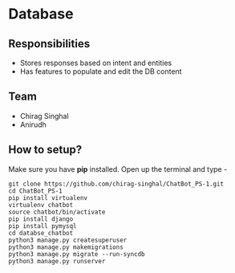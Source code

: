 # Database

## Responsibilities

* Stores responses based on intent and entities
* Has features to populate and edit the DB content

## Team 

* Chirag Singhal
* Anirudh

## How to setup?

Make sure you have **pip** installed. Open up the terminal and type -

    git clone https://github.com/chirag-singhal/ChatBot_PS-1.git
    cd ChatBot_PS-1
    pip install virtualenv
    virtualenv chatbot
    source chatbot/bin/activate
    pip install django
    pip install pymysql
    cd databse_chatbot
    python3 manage.py createsuperuser
    python3 manage.py makemigrations
    python3 manage.py migrate --run-syncdb
    python3 manage.py runserver